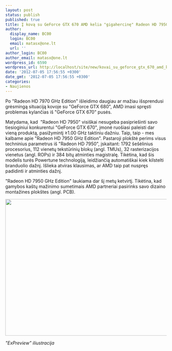 ```yaml
---
layout: post
status: publish
published: true
title: Į kovą su GeForce GTX 670 AMD kelia "gigahercinę" Radeon HD 7950
author:
  display_name: BC00
  login: BC00
  email: matasx@one.lt
  url: ''
author_login: BC00
author_email: matasx@one.lt
wordpress_id: 6590
wordpress_url: http://localhost/site/new/kovai_su_geforce_gtx_670_amd_kelia_gigahercine_radeon_hd_7950/
date: '2012-07-05 17:56:55 +0300'
date_gmt: '2012-07-05 17:56:55 +0300'
categories:
- Naujienos
---
```

<p>
	Po &quot;Radeon HD 7970 GHz Edition&quot; i&scaron;leidimo daugiau ar mažiau i&scaron;sprendusi grėsmingą situaciją kovoje su &quot;GeForce GTX 680&quot;, AMD imasi spręsti problemas kylančias i&scaron; &quot;GeForce GTX 670&quot; pusės.</p>
<p>
	Matydama, kad&nbsp; &quot;Radeon HD 7950&quot; visi&scaron;kai nesugeba pasiprie&scaron;inti savo tiesioginiui konkurentui &quot;GeForce GTX 670&quot;, įmonė ruo&scaron;iasi paleisti dar vieną produktą, pasižymintį &ge;1.00 GHz taktiniu dažniu. Taip, taip - mes kalbame apie &quot;Radeon HD 7950 GHz Edition&quot;. Pastaroji plok&scaron;tė perims visus techninius parametrus i&scaron; &quot;Radeon HD 7950&quot;, įskaitant: 1792 &scaron;e&scaron;ėlinius procesorius, 112 vienetų tekstūrinių blokų (angl. TMUs), 32 rasterizacijos vienetus (angl. ROPs) ir 384 bitų atminties magistralę. Tikėtina, kad &scaron;is modelis turės Powertune technologiją, leidžiančią automati&scaron;kai kiek kilstelti branduolio dažnį. I&scaron;lieka atviras klausimas, ar AMD taip pat nuspręs padidinti ir atminties dažnį.</p>
<p>
	&quot;Radeon HD 7950 GHz Edition&quot; laukiama dar &scaron;į metų ketvirtį. Tikėtina, kad gamybos ka&scaron;tų mažinimo sumetimais AMD partneriai pasirinks savo dizaino montažines plok&scaron;tes (angl. PCB).</p>
<p>
	<img alt="" src="http://technews.lt/userfiles/7950Ghz.jpg" style="width: 520px; height: 426px;" /></p>
<p>
	<em>&quot;ExPreview&quot; iliustracija </em></p>
